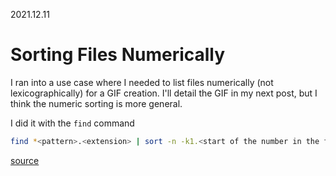 2021.12.11

# Sorting Files Numerically

I ran into a use case where I needed to list files numerically (not lexicographically) for a GIF creation. I'll detail the GIF in my next post, but I think the numeric sorting is more general.

I did it with the `find` command

```bash
find *<pattern>.<extension> | sort -n -k1.<start of the number in the filename>
```

[source](https://stackoverflow.com/a/13361153/13989862)

